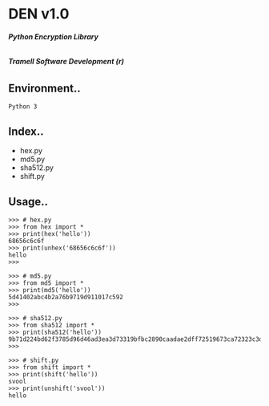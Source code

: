# DEN v1.0
###### **Python Encryption Library**
###### **Tramell Software Development (r)**

## Environment..

```Python 3```

## Index..

* hex.py
* md5.py
* sha512.py
* shift.py

## Usage..

```
>>> # hex.py
>>> from hex import *
>>> print(hex('hello'))
68656c6c6f
>>> print(unhex('68656c6c6f'))
hello
>>>
```

```
>>> # md5.py
>>> from md5 import *
>>> print(md5('hello'))
5d41402abc4b2a76b9719d911017c592
>>>
```

```
>>> # sha512.py
>>> from sha512 import *
>>> print(sha512('hello'))
9b71d224bd62f3785d96d46ad3ea3d73319bfbc2890caadae2dff72519673ca72323c3d99ba5c11d7c7acc6e14b8c5da0c4663475c2e5c3adef46f73bcdec043
>>>
```

```
>>> # shift.py
>>> from shift import *
>>> print(shift('hello'))
svool
>>> print(unshift('svool'))
hello
```